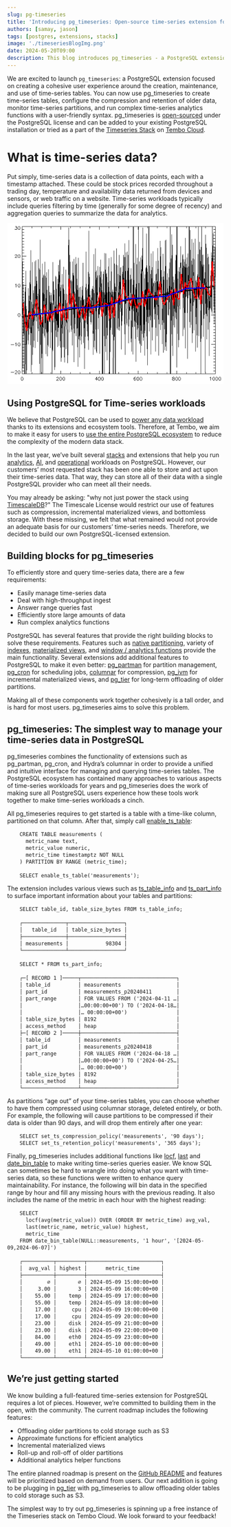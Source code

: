 ```yaml
---
slug: pg-timeseries
title: 'Introducing pg_timeseries: Open-source time-series extension for PostgreSQL'
authors: [samay, jason]
tags: [postgres, extensions, stacks]
image: './timeseriesBlogImg.png'
date: 2024-05-20T09:00
description: This blog introduces pg_timeseries - a PostgreSQL extension focused on creating a cohesive user experience around the creation, maintenance, and use of time-series tables.
---
```


We are excited to launch `pg_timeseries`: a PostgreSQL extension focused on creating a cohesive user experience around the creation, maintenance, and use of time-series tables. You can now use pg_timeseries to create time-series tables, configure the compression and retention of older data, monitor time-series partitions, and run complex time-series analytics functions with a user-friendly syntax. pg_timeseries is [open-sourced](https://github.com/tembo-io/pg_timeseries) under the PostgreSQL license and can be added to your existing PostgreSQL installation or tried as a part of the [Timeseries Stack](https://tembo.io/docs/product/stacks/analytical/timeseries) on [Tembo Cloud](https://cloud.tembo.io/).


# What is time-series data?

Put simply, time-series data is a collection of data points, each with a timestamp attached. These could be stock prices recorded throughout a trading day, temperature and availability data returned from devices and sensors, or web traffic on a website. Time-series workloads typically include queries filtering by time (generally for some degree of recency) and aggregation queries to summarize the data for analytics.

![time-series](./ts-wiki.png 'time-series')


## Using PostgreSQL for Time-series workloads

We believe that PostgreSQL can be used to [power any data workload](https://tembo.io/blog/tembo-manifesto) thanks to its extensions and ecosystem tools. Therefore, at Tembo, we aim to make it easy for users to [use the entire PostgreSQL ecosystem](https://tembo.io/blog/ga) to reduce the complexity of the modern data stack.

In the last year, we’ve built several [stacks](https://tembo.io/docs/product/stacks/intro-to-stacks) and extensions that help you run [analytics](https://tembo.io/docs/product/stacks/analytical/data-warehouse), [AI](https://tembo.io/docs/product/stacks/ai/vectordb), and [operational](https://tembo.io/docs/product/stacks/transactional/oltp) workloads on PostgreSQL. However, our customers’ most requested stack has been one able to store and act upon their time-series data. That way, they can store all of their data with a single PostgreSQL provider who can meet all their needs.

You may already be asking: "why not just power the stack using [TimescaleDB](https://github.com/timescale/timescaledb)?" The Timescale License would restrict our use of features such as compression, incremental materialized views, and bottomless storage. With these missing, we felt that what remained would not provide an adequate basis for our customers’ time-series needs. Therefore, we decided to build our own PostgreSQL-licensed extension.


## Building blocks for pg_timeseries

To efficiently store and query time-series data, there are a few requirements:

* Easily manage time-series data
* Deal with high-throughput ingest
* Answer range queries fast
* Efficiently store large amounts of data
* Run complex analytics functions

PostgreSQL has several features that provide the right building blocks to solve these requirements. Features such as [native partitioning](https://www.postgresql.org/docs/current/ddl-partitioning.html), variety of [indexes](https://www.postgresql.org/docs/current/indexes.html), [materialized views](https://www.postgresql.org/docs/current/rules-materializedviews.html), and [window / analytics functions](https://www.postgresql.org/docs/current/tutorial-window.html) provide the main functionality. Several extensions add additional features to PostgreSQL to make it even better: [pg_partman](https://github.com/pgpartman/pg_partman) for partition management, [pg_cron](https://github.com/citusdata/pg_cron) for scheduling jobs, [columnar](https://github.com/hydradatabase/hydra/tree/main/columnar) for compression, [pg_ivm](https://github.com/sraoss/pg_ivm) for incremental materialized views, and [pg_tier](https://github.com/tembo-io/pg_tier) for long-term offloading of older partitions.

Making all of these components work together cohesively is a tall order, and is hard for most users. pg_timeseries aims to solve this problem.


## pg_timeseries: The simplest way to manage your time-series data in PostgreSQL

pg_timeseries combines the functionality of extensions such as pg_partman, pg_cron, and Hydra’s columnar in order to provide a unified and intuitive interface for managing and querying time-series tables. The PostgreSQL ecosystem has contained many approaches to various aspects of time-series workloads for years and pg_timeseries does the work of making sure all PostgreSQL users experience how these tools work together to make time-series workloads a cinch.

All pg_timeseries requires to get started is a table with a time-like column, partitioned on that column. After that, simply call [enable_ts_table](https://github.com/tembo-io/pg_timeseries/blob/main/doc/reference.md#enable_ts_table):


```
    CREATE TABLE measurements (
      metric_name text,
      metric_value numeric,
      metric_time timestamptz NOT NULL
    ) PARTITION BY RANGE (metric_time);

    SELECT enable_ts_table('measurements');
```


The extension includes various views such as [ts_table_info](https://github.com/tembo-io/pg_timeseries/blob/main/doc/reference.md#ts_table_info) and [ts_part_info](https://github.com/tembo-io/pg_timeseries/blob/main/doc/reference.md#ts_part_info) to surface important information about your tables and partitions:


```
    SELECT table_id, table_size_bytes FROM ts_table_info;

    ┌──────────────┬──────────────────┐
    │   table_id   │ table_size_bytes │
    ├──────────────┼──────────────────┤
    │ measurements │            98304 │
    └──────────────┴──────────────────┘

	SELECT * FROM ts_part_info;

    ┌─[ RECORD 1 ]─────┬───────────────────────────────┐
    │ table_id         │ measurements                  │
    │ part_id          │ measurements_p20240411        │
    │ part_range       │ FOR VALUES FROM ('2024-04-11 …│
    │                  │…00:00:00+00') TO ('2024-04-18…│
    │                  │… 00:00:00+00')                │
    │ table_size_bytes │ 8192                          │
    │ access_method    │ heap                          │
    ├─[ RECORD 2 ]─────┼───────────────────────────────┤
    │ table_id         │ measurements                  │
    │ part_id          │ measurements_p20240418        │
    │ part_range       │ FOR VALUES FROM ('2024-04-18 …│
    │                  │…00:00:00+00') TO ('2024-04-25…│
    │                  │… 00:00:00+00')                │
    │ table_size_bytes │ 8192                          │
    │ access_method    │ heap                          │
    └──────────────────┴───────────────────────────────┘
```


As partitions “age out” of your time-series tables, you can choose whether to have them compressed using columnar storage, deleted entirely, or both. For example, the following will cause partitions to be compressed if their data is older than 90 days, and will drop them entirely after one year:


```
    SELECT set_ts_compression_policy('measurements', '90 days');
    SELECT set_ts_retention_policy('measurements', '365 days');
```


Finally, pg_timeseries includes additional functions like [locf](https://github.com/tembo-io/pg_timeseries/blob/main/doc/reference.md#locf), [last](https://github.com/tembo-io/pg_timeseries/blob/main/doc/reference.md#firstlast) and [date_bin_table](https://github.com/tembo-io/pg_timeseries/blob/main/doc/reference.md#date_bin_table) to make writing time-series queries easier. We know SQL can sometimes be hard to wrangle into doing what you want with time-series data, so these functions were written to enhance query maintainability. For instance, the following will bin data in the specified range by hour and fill any missing hours with the previous reading. It also includes the name of the metric in each hour with the highest reading:


```
    SELECT
      locf(avg(metric_value)) OVER (ORDER BY metric_time) avg_val,
      last(metric_name, metric_value) highest,
      metric_time
    FROM date_bin_table(NULL::measurements, '1 hour', '[2024-05-09,2024-06-07]')

    ┌──────────┬─────────┬────────────────────────┐
    │  avg_val │ highest │      metric_time       │
    ├──────────┼─────────┼────────────────────────┤
    │        ∅ │       ∅ │ 2024-05-09 15:00:00+00 │
    │     3.00 │       3 │ 2024-05-09 16:00:00+00 │
    │    55.00 │    temp │ 2024-05-09 17:00:00+00 │
    │    55.00 │    temp │ 2024-05-09 18:00:00+00 │
    │    17.00 │     cpu │ 2024-05-09 19:00:00+00 │
    │    17.00 │     cpu │ 2024-05-09 20:00:00+00 │
    │    23.00 │    disk │ 2024-05-09 21:00:00+00 │
    │    23.00 │    disk │ 2024-05-09 22:00:00+00 │
    │    84.00 │    eth0 │ 2024-05-09 23:00:00+00 │
    │    49.00 │    eth1 │ 2024-05-10 00:00:00+00 │
    │    49.00 │    eth1 │ 2024-05-10 01:00:00+00 │
    └──────────┴─────────┴────────────────────────┘
```



## We’re just getting started

We know building a full-featured time-series extension for PostgreSQL requires a lot of pieces. However, we’re committed to building them in the open, with the community. The current roadmap includes the following features:

* Offloading older partitions to cold storage such as S3
* Approximate functions for efficient analytics
* Incremental materialized views
* Roll-up and roll-off of older partitions
* Additional analytics helper functions

The entire planned roadmap is present on the [GitHub README](https://github.com/tembo-io/pg_timeseries/tree/main?tab=readme-ov-file#roadmap) and features will be prioritized based on demand from users. Our next addition is going to be plugging in [pg_tier](https://github.com/tembo-io/pg_tier) with pg_timeseries to allow offloading older tables to cold storage such as S3.

The simplest way to try out pg_timeseries is spinning up a free instance of the Timeseries stack on Tembo Cloud. We look forward to your feedback!

